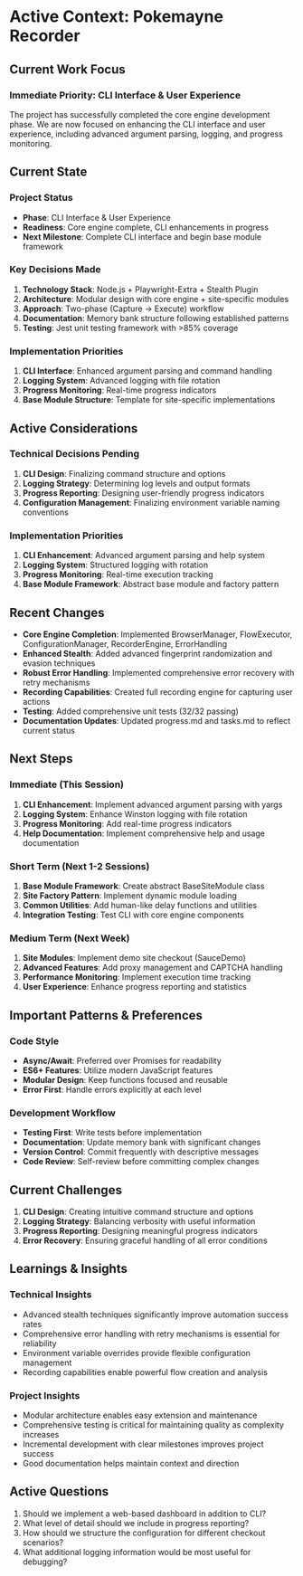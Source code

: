 # Active Context: Pokemayne Recorder

## Current Work Focus

### Immediate Priority: CLI Interface & User Experience
The project has successfully completed the core engine development phase. We are now focused on enhancing the CLI interface and user experience, including advanced argument parsing, logging, and progress monitoring.

## Current State

### Project Status
- **Phase**: CLI Interface & User Experience
- **Readiness**: Core engine complete, CLI enhancements in progress
- **Next Milestone**: Complete CLI interface and begin base module framework

### Key Decisions Made
1. **Technology Stack**: Node.js + Playwright-Extra + Stealth Plugin
2. **Architecture**: Modular design with core engine + site-specific modules
3. **Approach**: Two-phase (Capture → Execute) workflow
4. **Documentation**: Memory bank structure following established patterns
5. **Testing**: Jest unit testing framework with >85% coverage

### Implementation Priorities
1. **CLI Interface**: Enhanced argument parsing and command handling
2. **Logging System**: Advanced logging with file rotation
3. **Progress Monitoring**: Real-time progress indicators
4. **Base Module Structure**: Template for site-specific implementations

## Active Considerations

### Technical Decisions Pending
1. **CLI Design**: Finalizing command structure and options
2. **Logging Strategy**: Determining log levels and output formats
3. **Progress Reporting**: Designing user-friendly progress indicators
4. **Configuration Management**: Finalizing environment variable naming conventions

### Implementation Priorities
1. **CLI Enhancement**: Advanced argument parsing and help system
2. **Logging System**: Structured logging with rotation
3. **Progress Monitoring**: Real-time execution tracking
4. **Base Module Framework**: Abstract base module and factory pattern

## Recent Changes
- **Core Engine Completion**: Implemented BrowserManager, FlowExecutor, ConfigurationManager, RecorderEngine, ErrorHandling
- **Enhanced Stealth**: Added advanced fingerprint randomization and evasion techniques
- **Robust Error Handling**: Implemented comprehensive error recovery with retry mechanisms
- **Recording Capabilities**: Created full recording engine for capturing user actions
- **Testing**: Added comprehensive unit tests (32/32 passing)
- **Documentation Updates**: Updated progress.md and tasks.md to reflect current status

## Next Steps

### Immediate (This Session)
1. **CLI Enhancement**: Implement advanced argument parsing with yargs
2. **Logging System**: Enhance Winston logging with file rotation
3. **Progress Monitoring**: Add real-time progress indicators
4. **Help Documentation**: Implement comprehensive help and usage documentation

### Short Term (Next 1-2 Sessions)
1. **Base Module Framework**: Create abstract BaseSiteModule class
2. **Site Factory Pattern**: Implement dynamic module loading
3. **Common Utilities**: Add human-like delay functions and utilities
4. **Integration Testing**: Test CLI with core engine components

### Medium Term (Next Week)
1. **Site Modules**: Implement demo site checkout (SauceDemo)
2. **Advanced Features**: Add proxy management and CAPTCHA handling
3. **Performance Monitoring**: Implement execution time tracking
4. **User Experience**: Enhance progress reporting and statistics

## Important Patterns & Preferences

### Code Style
- **Async/Await**: Preferred over Promises for readability
- **ES6+ Features**: Utilize modern JavaScript features
- **Modular Design**: Keep functions focused and reusable
- **Error First**: Handle errors explicitly at each level

### Development Workflow
- **Testing First**: Write tests before implementation
- **Documentation**: Update memory bank with significant changes
- **Version Control**: Commit frequently with descriptive messages
- **Code Review**: Self-review before committing complex changes

## Current Challenges
1. **CLI Design**: Creating intuitive command structure and options
2. **Logging Strategy**: Balancing verbosity with useful information
3. **Progress Reporting**: Designing meaningful progress indicators
4. **Error Recovery**: Ensuring graceful handling of all error conditions

## Learnings & Insights

### Technical Insights
- Advanced stealth techniques significantly improve automation success rates
- Comprehensive error handling with retry mechanisms is essential for reliability
- Environment variable overrides provide flexible configuration management
- Recording capabilities enable powerful flow creation and analysis

### Project Insights
- Modular architecture enables easy extension and maintenance
- Comprehensive testing is critical for maintaining quality as complexity increases
- Incremental development with clear milestones improves project success
- Good documentation helps maintain context and direction

## Active Questions
1. Should we implement a web-based dashboard in addition to CLI?
2. What level of detail should we include in progress reporting?
3. How should we structure the configuration for different checkout scenarios?
4. What additional logging information would be most useful for debugging?